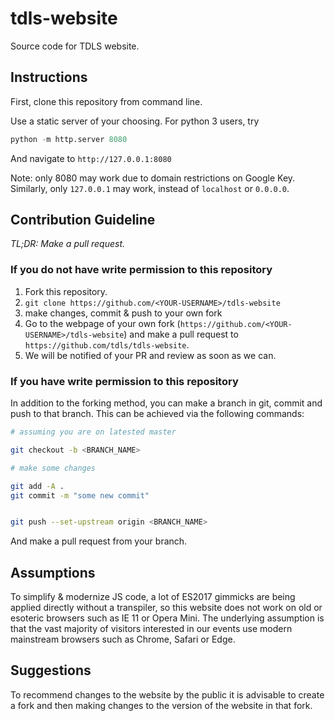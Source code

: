 # tdls-website
Source code for TDLS website.

## Instructions

First, clone this repository from command line. 

Use a static server of your choosing. For python 3 users, try

```python
python -m http.server 8080
```

And navigate to `http://127.0.0.1:8080`

Note: only 8080 may work due to domain restrictions on Google Key. Similarly, only `127.0.0.1` may work, instead of `localhost` or `0.0.0.0`.



## Contribution Guideline

*TL;DR: Make a pull request.*

### If you do not have write permission to this repository

1. Fork this repository.
2. `git clone https://github.com/<YOUR-USERNAME>/tdls-website`
3. make changes, commit & push to your own fork
4. Go to the webpage of your own fork (`https://github.com/<YOUR-USERNAME>/tdls-website`) and make a pull request to `https://github.com/tdls/tdls-website`.
5. We will be notified of your PR and review as soon as we can.

### If you have write permission to this repository

In addition to the forking method, you can make a branch in git, commit and push to that branch. This can be achieved via the following commands:

```bash
# assuming you are on latested master

git checkout -b <BRANCH_NAME>

# make some changes

git add -A .
git commit -m "some new commit"


git push --set-upstream origin <BRANCH_NAME>

```

And make a pull request from your branch.

## Assumptions

To simplify & modernize JS code, a lot of ES2017 gimmicks are being applied directly without a transpiler, so this website does not work on old or esoteric browsers such as IE 11 or Opera Mini. The underlying assumption is that the vast majority of visitors interested in our events use modern mainstream browsers such as Chrome, Safari or Edge.

## Suggestions

To recommend changes to the website by the public it is advisable to create a fork and then making changes to the version of the website in that fork.
